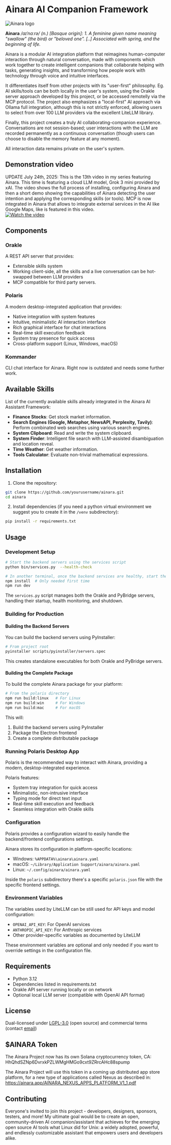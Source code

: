 # Ainara AI Companion Framework

![Ainara logo](./assets/ainara_logo.png)

**Ainara** _/aɪˈnɑːrə/ (n.) [Basque origin]: 1. A feminine given name meaning "swallow" (the bird) or "beloved one". [..] Associated with spring, and the beginning of life._


Ainara is a modular AI integration platform that reimagines human-computer interaction through natural conversation, made with components which work together to create intelligent companions that collaborate helping with tasks, generating insights, and transforming how people work with technology through voice and intuitive interfaces.

It differentiates itself from other projects with its "user-first" philosophy. Eg. AI skills/tools can be both locally in the user's system, using the Orakle server approach developed by this project, or be accessed remotelly via the MCP protocol. The project also emphasizes a "local-first" AI approach via Ollama full integration, although this is not strictly enforced, allowing users to select from over 100 LLM providers via the excellent LiteLLM library.

Finally, this project creates a truly AI collaborating-companion experience. Conversations are not session-based; user interactions with the LLM are recorded permanently as a continuous conversation (though users can choose to disable the memory feature at any moment). 

All interaction data remains private on the user's system.

## Demonstration video

UPDATE July 24th, 2025: This is the 13th video in my series featuring Ainara. This time is featuring a cloud LLM model, Grok 3 mini provided by xAI. The video shows the full process of installing, configuring Ainara and then a short demo showing the capabilities of Ainara detecting the user intention and applying the corresponding skills (or tools). MCP is now integrated in Ainara that allows to integrate external services in the AI like Google Maps, like is featured in this video.   
[![Watch the video](https://img.youtube.com/vi/2rtOBR7hyzw/0.jpg)](https://www.youtube.com/watch?v=2rtOBR7hyzw)

## Components

### Orakle
A REST API server that provides:
- Extensible skills system
- Working client-side, all the skills and a live conversation can be hot-swapped between LLM providers
- MCP compatible for third party servers.

### Polaris
A modern desktop-integrated application that provides:
- Native integration with system features
- Intuitive, minimalistic AI interaction interface
- Rich graphical interface for chat interactions
- Real-time skill execution feedback
- System tray presence for quick access
- Cross-platform support (Linux, Windows, macOS)

### Kommander
CLI chat interface for Ainara. Right now is outdated and needs some further work.

## Available Skills

List of the currently available skills already integrated in the Ainara AI Assistant Framework:

- **Finance Stocks**: Get stock market information.
- **Search Engines (Google, Metaphor, NewsAPI, Perplexity, Tavily)**: Perform combinated web searches using various search engines.
- **System Clipboard**: Read and write the system clipboard.
- **System Finder**: Intelligent file search with LLM-assisted disambiguation and location reveal.
- **Time Weather**: Get weather information.
- **Tools Calculator**: Evaluate non-trivial mathematical expressions.


## Installation

1. Clone the repository:
```bash
git clone https://github.com/yourusername/ainara.git
cd ainara
```

2. Install dependencies (if you need a python virtual environment we suggest you to create it in the `/venv` subdirectory):
```bash
pip install -r requirements.txt
```

## Usage

### Development Setup

```bash
# Start the backend servers using the services script
python bin/services.py  --health-check

# In another terminal, once the backend services are healthy, start the Polaris frontend in dev mode
npm install  # Only needed first time
npm run dev
```

The `services.py` script manages both the Orakle and PyBridge servers, handling their startup, health monitoring, and shutdown.

### Building for Production

#### Building the Backend Servers

You can build the backend servers using PyInstaller:

```bash
# From project root
pyinstaller scripts/pyinstaller/servers.spec
```

This creates standalone executables for both Orakle and PyBridge servers.

#### Building the Complete Package

To build the complete Ainara package for your platform:

```bash
# From the polaris directory
npm run build:linux   # For Linux
npm run build:win     # For Windows
npm run build:mac     # For macOS
```

This will:
1. Build the backend servers using PyInstaller
2. Package the Electron frontend
3. Create a complete distributable package

### Running Polaris Desktop App

Polaris is the recommended way to interact with Ainara, providing a modern, desktop-integrated experience.

Polaris features:
- System tray integration for quick access
- Minimalistic, non-intrusive interface
- Typing mode for direct text input
- Real-time skill execution and feedback
- Seamless integration with Orakle skills

### Configuration

Polaris provides a configuration wizard to easily handle the backend/frontend configurations settings.

Ainara stores its configuration in platform-specific locations:
- Windows: `%APPDATA%\ainara\ainara.yaml`
- macOS: `~/Library/Application Support/ainara/ainara.yaml`
- Linux: `~/.config/ainara/ainara.yaml`


Inside the `polaris` subdirectory there's a specific `polaris.json` file with the specific frontend settings.

### Environment Variables

The variables used by LiteLLM can be still used for API keys and model configuration:

- `OPENAI_API_KEY`: For OpenAI services
- `ANTHROPIC_API_KEY`: For Anthropic services
- Other provider-specific variables as documented by LiteLLM

These environment variables are optional and only needed if you want to override settings in the configuration file.

## Requirements

- Python 3.12
- Dependencies listed in requirements.txt
- Orakle API server running locally or on network
- Optional local LLM server (compatible with OpenAI API format)

## License

Dual-licensed under [LGPL-3.0](LICENSE.LGPL) (open source) and commercial terms (contact [email](mailto:rgomez@khromalabs.org))

## $AINARA Token

The Ainara Project now has its own Solana cryptocurrency token, CA: HhQhdSZNp6DvrxkPZLWMgHMGo9cxt9ZRrcAHc88spump

The Ainara Project will use this token in a coming up distributed app store platform, for a new type of applications called Nexus as described in: https://ainara.app/AINARA_NEXUS_APPS_PLATFORM_V1_1.pdf

## Contributing

Everyone's invited to join this project - developers, designers, sponsors, testers, and more! My ultimate goal would be to create an open, community-driven AI companion/assistant that achieves for the emerging open source AI tools what Linux did for Unix: a widely adopted, powerful, and endlessly customizable assistant that empowers users and developers alike.
